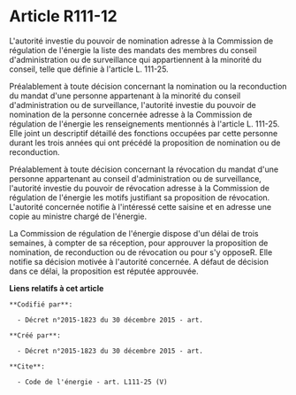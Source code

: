 # Article R111-12

L'autorité investie du pouvoir de nomination adresse à la Commission de régulation de l'énergie la liste des mandats des
membres du conseil d'administration ou de surveillance qui appartiennent à la minorité du conseil, telle que définie à
l'article L. 111-25. 

Préalablement à toute décision concernant la nomination ou la reconduction du mandat d'une personne appartenant à la minorité
du conseil d'administration ou de surveillance, l'autorité investie du pouvoir de nomination de la personne concernée adresse
à la Commission de régulation de l'énergie les renseignements mentionnés à l'article L. 111-25. Elle joint un descriptif
détaillé des fonctions occupées par cette personne durant les trois années qui ont précédé la proposition de nomination ou de
reconduction. 

Préalablement à toute décision concernant la révocation du mandat d'une personne appartenant au conseil d'administration ou
de surveillance, l'autorité investie du pouvoir de révocation adresse à la Commission de régulation de l'énergie les motifs
justifiant sa proposition de révocation. L'autorité concernée notifie à l'intéressé cette saisine et en adresse une copie au
ministre chargé de l'énergie.

La Commission de régulation de l'énergie dispose d'un délai de trois semaines, à compter de sa réception, pour approuver la
proposition de nomination, de reconduction ou de révocation ou pour s'y opposeR. Elle notifie sa décision motivée à
l'autorité concernée. A défaut de décision dans ce délai, la proposition est réputée approuvée.

**Liens relatifs à cet article**

	**Codifié par**:

	  - Décret n°2015-1823 du 30 décembre 2015 - art.

	**Créé par**:

	  - Décret n°2015-1823 du 30 décembre 2015 - art.

	**Cite**:

	  - Code de l'énergie - art. L111-25 (V)
